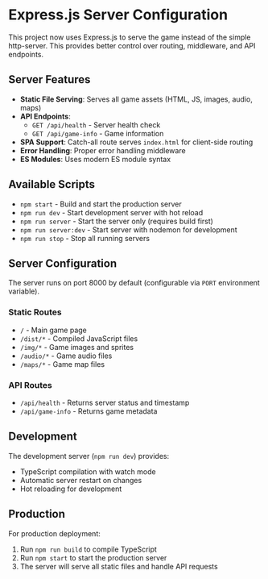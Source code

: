 # Express.js Server Configuration

This project now uses Express.js to serve the game instead of the simple http-server. This provides better control over routing, middleware, and API endpoints.

## Server Features

- **Static File Serving**: Serves all game assets (HTML, JS, images, audio, maps)
- **API Endpoints**:
  - `GET /api/health` - Server health check
  - `GET /api/game-info` - Game information
- **SPA Support**: Catch-all route serves `index.html` for client-side routing
- **Error Handling**: Proper error handling middleware
- **ES Modules**: Uses modern ES module syntax

## Available Scripts

- `npm start` - Build and start the production server
- `npm run dev` - Start development server with hot reload
- `npm run server` - Start the server only (requires build first)
- `npm run server:dev` - Start server with nodemon for development
- `npm run stop` - Stop all running servers

## Server Configuration

The server runs on port 8000 by default (configurable via `PORT` environment variable).

### Static Routes

- `/` - Main game page
- `/dist/*` - Compiled JavaScript files
- `/img/*` - Game images and sprites
- `/audio/*` - Game audio files
- `/maps/*` - Game map files

### API Routes

- `/api/health` - Returns server status and timestamp
- `/api/game-info` - Returns game metadata

## Development

The development server (`npm run dev`) provides:

- TypeScript compilation with watch mode
- Automatic server restart on changes
- Hot reloading for development

## Production

For production deployment:

1. Run `npm run build` to compile TypeScript
2. Run `npm start` to start the production server
3. The server will serve all static files and handle API requests

